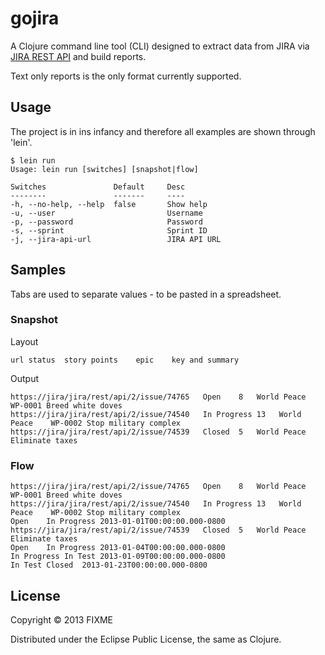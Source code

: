 # gojira

A Clojure command line tool (CLI) designed to extract data from JIRA via [JIRA REST API](http://docs.atlassian.com/jira/REST/latest/) and build reports.

Text only reports is the only format currently supported.

## Usage

The project is in ins infancy and therefore all examples are shown through 'lein'.

	$ lein run
	Usage: lein run [switches] [snapshot|flow]

	Switches               Default     Desc
	--------               -------     ----
	-h, --no-help, --help  false       Show help
	-u, --user             	           Username
	-p, --password                     Password
	-s, --sprint                       Sprint ID
	-j, --jira-api-url     	           JIRA API URL

## Samples

Tabs are used to separate values - to be pasted in a spreadsheet.

### Snapshot

Layout

	url	status	story points	epic	key and summary
	
Output

	https://jira/jira/rest/api/2/issue/74765   Open    8   World Peace    WP-0001 Breed white doves
	https://jira/jira/rest/api/2/issue/74540   In Progress 13   World Peace    WP-0002 Stop military complex
	https://jira/jira/rest/api/2/issue/74539   Closed  5   World Peace    Eliminate taxes

### Flow

	https://jira/jira/rest/api/2/issue/74765   Open    8   World Peace    WP-0001 Breed white doves	
	https://jira/jira/rest/api/2/issue/74540   In Progress 13   World Peace    WP-0002 Stop military complex
	Open	In Progress	2013-01-01T00:00:00.000-0800
	https://jira/jira/rest/api/2/issue/74539   Closed  5   World Peace    Eliminate taxes
	Open	In Progress	2013-01-04T00:00:00.000-0800
	In Progress	In Test	2013-01-09T00:00:00.000-0800
	In Test	Closed	2013-01-23T00:00:00.000-0800	

## License

Copyright © 2013 FIXME

Distributed under the Eclipse Public License, the same as Clojure.

